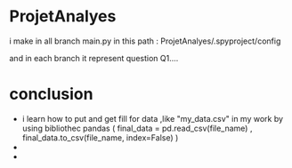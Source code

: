 # ProjetAnalyes
i make in all branch main.py in this path : ProjetAnalyes/.spyproject/config 

and in each branch it represent question Q1.... 





# conclusion 
-  i  learn how to put and get fill for data ,like "my_data.csv" in my work by using bibliothec pandas
  ( final_data = pd.read_csv(file_name) , final_data.to_csv(file_name, index=False) )
-   
-  

